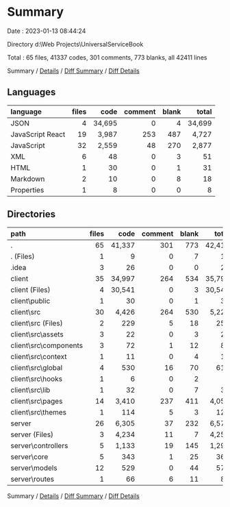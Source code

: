 # Summary

Date : 2023-01-13 08:44:24

Directory d:\\Web Projects\\UniversalServiceBook

Total : 65 files,  41337 codes, 301 comments, 773 blanks, all 42411 lines

Summary / [Details](details.md) / [Diff Summary](diff.md) / [Diff Details](diff-details.md)

## Languages
| language | files | code | comment | blank | total |
| :--- | ---: | ---: | ---: | ---: | ---: |
| JSON | 4 | 34,695 | 0 | 4 | 34,699 |
| JavaScript React | 19 | 3,987 | 253 | 487 | 4,727 |
| JavaScript | 32 | 2,559 | 48 | 270 | 2,877 |
| XML | 6 | 48 | 0 | 3 | 51 |
| HTML | 1 | 30 | 0 | 1 | 31 |
| Markdown | 2 | 10 | 0 | 8 | 18 |
| Properties | 1 | 8 | 0 | 0 | 8 |

## Directories
| path | files | code | comment | blank | total |
| :--- | ---: | ---: | ---: | ---: | ---: |
| . | 65 | 41,337 | 301 | 773 | 42,411 |
| . (Files) | 1 | 9 | 0 | 7 | 16 |
| .idea | 3 | 26 | 0 | 0 | 26 |
| client | 35 | 34,997 | 264 | 534 | 35,795 |
| client (Files) | 4 | 30,541 | 0 | 3 | 30,544 |
| client\\public | 1 | 30 | 0 | 1 | 31 |
| client\\src | 30 | 4,426 | 264 | 530 | 5,220 |
| client\\src (Files) | 2 | 229 | 5 | 18 | 252 |
| client\\src\\assets | 3 | 22 | 0 | 3 | 25 |
| client\\src\\components | 3 | 72 | 1 | 12 | 85 |
| client\\src\\context | 1 | 11 | 0 | 4 | 15 |
| client\\src\\global | 4 | 530 | 16 | 70 | 616 |
| client\\src\\hooks | 1 | 6 | 0 | 2 | 8 |
| client\\src\\lib | 1 | 32 | 0 | 7 | 39 |
| client\\src\\pages | 14 | 3,410 | 237 | 411 | 4,058 |
| client\\src\\themes | 1 | 114 | 5 | 3 | 122 |
| server | 26 | 6,305 | 37 | 232 | 6,574 |
| server (Files) | 3 | 4,234 | 11 | 7 | 4,252 |
| server\\controllers | 5 | 1,133 | 19 | 145 | 1,297 |
| server\\core | 5 | 343 | 1 | 25 | 369 |
| server\\models | 12 | 529 | 0 | 44 | 573 |
| server\\routes | 1 | 66 | 6 | 11 | 83 |

Summary / [Details](details.md) / [Diff Summary](diff.md) / [Diff Details](diff-details.md)
